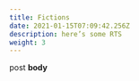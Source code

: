 ```yaml
---
title: Fictions
date: 2021-01-15T07:09:42.256Z
description: here’s some RTS
weight: 3
---
```

post **body**
